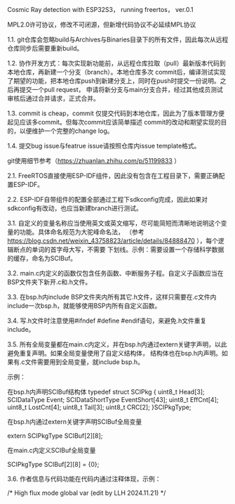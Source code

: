 Cosmic Ray detection with ESP32S3， running freertos， ver.0.1

MPL2.0许可协议，修改不可闭源，但新增代码协议不必延续MPL协议


1.1. git仓库会忽略build与Archives与Binaries目录下的所有文件，因此每次从远程仓库同步后需要重新build。

1.2. 协作开发方式：每次实现新功能前，从远程仓库拉取（pull）最新版本代码到本地仓库，再新建一个分支（branch）。本地仓库多次
commit后，编译测试实现了期望的功能，把本地仓库push到新建分支上，同时在push时提交一份说明。之后再提交一个pull request，
申请将新分支与main分支合并，经过其他成员测试审核后通过合并请求，正式合并。

1.3. commit is cheap，commit 仅提交代码到本地仓库，因此为了版本管理方便起见应该多commit。但每次commit应该简单描述
commit的改动和期望实现的目的，以便维护一个完整的change log。

1.4. 提交bug issue与featrue issue请按照仓库内issue template格式。

git使用细节参考（https://zhuanlan.zhihu.com/p/51199833 ）

2.1. FreeRTOS直接使用ESP-IDF组件，因此没有包含在工程目录下，需要正确配置ESP-IDF。

2.2. ESP-IDF自带组件的配置全部通过工程下sdkconfig完成，因此如果对sdkconfig有改动，也应当新建branch进行测试。



3.1. 自定义的变量名称应当使用英文或英文缩写，尽可能简短而清晰地说明这个变量的功能。具体命名规范为大驼峰命名法，
（参考 https://blog.csdn.net/weixin_43758823/article/details/84888470 ），每个逻辑断点的单词的首字母大写，不需要
下划线。示例：需要设置一个存储科学数据的缓存，命名为SCIBuf。

3.2. main.c内定义的函数仅包含任务函数、中断服务子程。自定义子函数应当在BSP文件夹下新开.c和.h文件。

3.3. 在bsp.h内include BSP文件夹内所有其它.h文件，这样只需要在.c文件内 include一次bsp.h，就能够使用BSP内所有自定义函数。

3.4. 写.h文件时注意使用#ifndef #define #endif语句，来避免.h文件重复include。

3.5. 所有全局变量都在main.c内定义，并在bsp.h内通过extern关键字声明，以此避免重复声明。如果全局变量使用了自定义结构体，
结构体也在bsp.h内声明。如果有.c文件需要用到全局变量，就include bsp.h。

示例：

在bsp.h内声明SCIBuf结构体
typedef struct SCIPkg {
    uint8_t                 Head[3];
    SCIDataType             Event;
    SCIDataShortType        EventShort[43];
    uint8_t                 EffCnt[4]; 
    uint8_t                 LostCnt[4];
    uint8_t                 Tail[3];
    uint8_t                 CRC[2];
}SCIPkgType;

在bsp.h内通过extern关键字声明SCIBuf全局变量

extern          SCIPkgType      SCIBuf[2][8];

在main.c内定义SCIBuf全局变量

SCIPkgType      SCIBuf[2][8]     = {0};

3.6. 作者信息与代码功能在代码内通过注释体现，示例：

/*
High flux mode global var   (edit by LLH 2024.11.21)
*/
